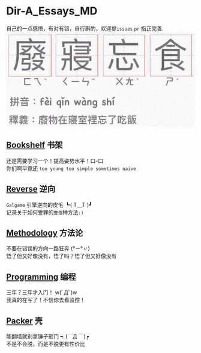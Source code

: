 # Dir-A_Essays_MD
自己的一点感悟，有对有错，自行斟酌，欢迎提`issues` `pr` 指正完善.
![](README.jpeg)

## [Bookshelf](Bookshelf) 书架 
还是需要学习一个！提高姿势水平！口-口  
你们啊毕竟还 `too young too simple sometimes naive`   

## [Reverse](Reverse) 逆向
`Galgame` 引擎逆向的皮毛 ┗( T﹏T )┛  
记录关于如何受罪的`壹佰`种方法`:)`


## [Methodology](Methodology) 方法论
不要在错误的方向一路狂奔 (°ー°〃)  
悟了但又好像没有，悟了吗？悟了但又好像没有  


## [Programming](Programming) 编程
三年？三年才入门！ w(ﾟДﾟ)w  
我真的在写了！不信你去看监控！  


## [Packer](Packer) 壳
能翻墙就别拿锤子砸门  ┑(￣Д ￣)┍    
不是不会脱，而是不脱更有性价比  
